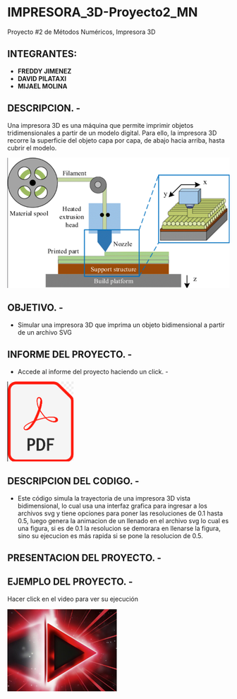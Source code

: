 # IMPRESORA_3D-Proyecto2_MN

 Proyecto #2 de Métodos Numéricos, Impresora 3D

## INTEGRANTES: 

- **FREDDY JIMENEZ**
- **DAVID PILATAXI**
- **MIJAEL MOLINA**

## DESCRIPCION. -

Una impresora 3D es una máquina que permite imprimir objetos tridimensionales a partir de un modelo digital. Para ello, la impresora 3D recorre la superficie del objeto capa por capa, de abajo hacia arriba, hasta cubrir el modelo.

![Grafica_De_Impresora_3D](imagen1.png)

## OBJETIVO. -

- Simular una impresora 3D que imprima un objeto bidimensional a partir de un archivo SVG

## INFORME DEL PROYECTO. -

- Accede al informe del proyecto haciendo un click. -

<a href="https://github.com/DavidPilataxi/Impresora3D-Proyecto2MN/blob/main/Informe/Informe.ipynb">
  <img src="imagen2.png" alt="Haz clic para ver el informe" width="150">
</a>

## DESCRIPCION DEL CODIGO. -

- Este código simula la trayectoria de una impresora 3D vista bidimensional, lo cual usa una interfaz grafica para ingresar a los archivos svg y tiene opciones para poner las resoluciones de 0.1 hasta 0.5, luego genera la animacion de un llenado en el archivo svg lo cual es una figura, si es de 0.1 la resolucion se demorara en llenarse la figura, sino su ejecucion es más rapida si se pone la resolucion de 0.5. 

## PRESENTACION DEL PROYECTO. -


## EJEMPLO DEL PROYECTO. -

Hacer click en el video para ver su ejecución

[![Haz clic para ver el video](imagen3.png)](Video_Ejemplo.mp4)